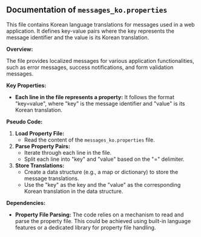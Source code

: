 ## Documentation of `messages_ko.properties`

This file contains Korean language translations for messages used in a web application. It defines key-value pairs where the key represents the message identifier and the value is its Korean translation.

**Overview:**

The file provides localized messages for various application functionalities, such as error messages, success notifications, and form validation messages. 

**Key Properties:**

* **Each line in the file represents a property:** It follows the format "key=value", where "key" is the message identifier and "value" is its Korean translation.

**Pseudo Code:**

1. **Load Property File:**
   - Read the content of the `messages_ko.properties` file.
2. **Parse Property Pairs:**
   - Iterate through each line in the file.
   - Split each line into "key" and "value" based on the "=" delimiter.
3. **Store Translations:**
   - Create a data structure (e.g., a map or dictionary) to store the message translations.
   - Use the "key" as the key and the "value" as the corresponding Korean translation in the data structure.



**Dependencies:**

* **Property File Parsing:** The code relies on a mechanism to read and parse the property file. This could be achieved using built-in language features or a dedicated library for property file handling.



